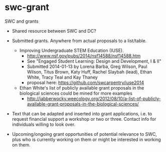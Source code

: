 swc-grant
=========

SWC and grants

- Shared resource between SWC and DC?

- Submitted grants. Anywhere from actual proposals to a list/table.
  - Improving Undergraduate STEM Education (IUSE). 
    - <http://www.nsf.gov/pubs/2014/nsf14588/nsf14588.htm>
    - See "Engaged Student Learning: Design and Development, I & II"
    - Submitted 2014-01-13 by Lorena Barba, Greg Wilson, Paul Wilson, Titus Brown, Katy Huff, Rachel Slaybah (lead), Ethan White, Tracy Teal and Kay Thaney
    - proposal here: <https://github.com/swcarpentry/iuse2014>
  - Ethan White's list of publicly available grant proposals in the biological sciences could be mined for more examples
    - <http://jabberwocky.weecology.org/2012/08/10/a-list-of-publicly-available-grant-proposals-in-the-biological-sciences/>

- Text that can be adapted and inserted into grant applications, i.e. to request financial support a workshop or two or three. Contact info for individuals willing to look over.

- Upcoming/ongoing grant opportunities of potential relevance to SWC, plus who is currently working on them or might be interested in working on them.
